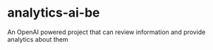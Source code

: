 # analytics-ai-be
An OpenAI powered project that can review information and provide analytics about them
